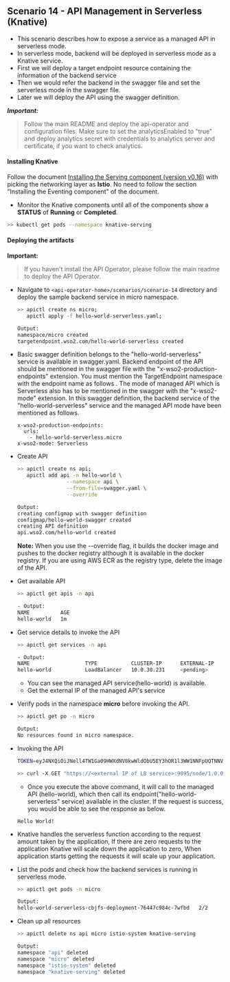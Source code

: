 ## Scenario 14 - API Management in Serverless (Knative)
- This scenario describes how to expose a service as a managed API in serverless mode.
- In serverless mode, backend will be deployed in serverless mode as a Knative service.
- First we will deploy a target endpoint resource containing the information of the backend service
- Then we would refer the backend in the swagger file and set the serverless mode in the swagger file.
- Later we will deploy the API using the swagger definition. 

 ***Important:***
> Follow the main README and deploy the api-operator and configuration files. Make sure to set the analyticsEnabled to
> "true" and deploy analytics secret with credentials to analytics server and certificate, if you want to check
> analytics.

#### Installing Knative

Follow the document
[Installing the Serving component (version v0.16)](https://knative.dev/v0.16-docs/install/any-kubernetes-cluster/#installing-the-serving-component)
with picking the networking layer as **Istio**. No need to follow the section "Installing the Eventing component" of the
document.

- Monitor the Knative components until all of the components show a **STATUS** of **Running** or **Completed**.
```sh
>> kubectl get pods --namespace knative-serving
```

 #### Deploying the artifacts
 
 **Important:** 
 > If you haven't install the API Operator, please follow the main readme to deploy the API Operator.
 
 - Navigate to `<api-operator-home>/scenarios/scenario-14` directory and deploy the sample backend service in micro namespace.
    ```sh
    >> apictl create ns micro;
       apictl apply -f hello-world-serverless.yaml;
   
    Output:
    namespace/micro created
    targetendpoint.wso2.com/hello-world-serverless created
    ```
   
- Basic swagger definition belongs to the "hello-world-serverless" service is available in swagger.yaml.
Backend endpoint of the API should be mentioned in the swagger file with the "x-wso2-production-endpoints" extension.
You must mention the TargetEndpoint namespace with the endpoint name as follows  <endpoint-name>.<namespace>
The mode of managed API which is Serverless also has to be mentioned in the swagger with the "x-wso2-mode" extension.
In this swagger definition, the backend service of the "hello-world-serverless" service and the managed API mode have been mentioned as follows.
    ```
    x-wso2-production-endpoints:
      urls:
        - hello-world-serverless.micro
    x-wso2-mode: Serverless
    ```
  
- Create API <br /> 

    ```sh
    >> apictl create ns api;
       apictl add api -n hello-world \
                    --namespace api \
                    --from-file=swagger.yaml \
                    --override
    
    Output:
    creating configmap with swagger definition
    configmap/hello-world-swagger created
    creating API definition
    api.wso2.com/hello-world created
    ```
  
    **Note:** When you use the --override flag, it builds the docker image and pushes to the docker registry although it is available in the docker registry. If you are using AWS ECR as the registry type, delete the image of the API.
      
    
- Get available API <br /> 
    ```sh
    >> apictl get apis -n api
    
    - Output: 
    NAME          AGE
    hello-world   1m
    ```

- Get service details to invoke the API<br />
    ```sh
    >> apictl get services -n api
 
    - Output:
    NAME                  TYPE           CLUSTER-IP      EXTERNAL-IP   PORT(S)                         AGE
    hello-world           LoadBalancer   10.0.30.231     <pending>     9095:30938/TCP,9090:30557/TCP   1s
    ```
    - You can see the managed API service(hello-world) is available.
    - Get the external IP of the managed API's service

- Verify pods in the namespace **micro** before invoking the API.
    ```sh
    >> apictl get po -n micro
    
    Output:
    No resources found in micro namespace.
    ```
 
- Invoking the API <br />
    ```sh
    TOKEN=eyJ4NXQiOiJNell4TW1Ga09HWXdNV0kwWldObU5EY3hOR1l3WW1NNFpUQTNNV0kyTkRBelpHUXpOR00wWkdSbE5qSmtPREZrWkRSaU9URmtNV0ZoTXpVMlpHVmxOZyIsImtpZCI6Ik16WXhNbUZrT0dZd01XSTBaV05tTkRjeE5HWXdZbU00WlRBM01XSTJOREF6WkdRek5HTTBaR1JsTmpKa09ERmtaRFJpT1RGa01XRmhNelUyWkdWbE5nX1JTMjU2IiwiYWxnIjoiUlMyNTYifQ.eyJzdWIiOiJhZG1pbkBjYXJib24uc3VwZXIiLCJhdWQiOiJKRmZuY0djbzRodGNYX0xkOEdIVzBBR1V1ME1hIiwibmJmIjoxNTk3MjExOTUzLCJhenAiOiJKRmZuY0djbzRodGNYX0xkOEdIVzBBR1V1ME1hIiwic2NvcGUiOiJhbV9hcHBsaWNhdGlvbl9zY29wZSBkZWZhdWx0IiwiaXNzIjoiaHR0cHM6XC9cL3dzbzJhcGltOjMyMDAxXC9vYXV0aDJcL3Rva2VuIiwiZXhwIjoxOTMwNTQ1Mjg2LCJpYXQiOjE1OTcyMTE5NTMsImp0aSI6IjMwNmI5NzAwLWYxZjctNDFkOC1hMTg2LTIwOGIxNmY4NjZiNiJ9.UIx-l_ocQmkmmP6y9hZiwd1Je4M3TH9B8cIFFNuWGHkajLTRdV3Rjrw9J_DqKcQhQUPZ4DukME41WgjDe5L6veo6Bj4dolJkrf2Xx_jHXUO_R4dRX-K39rtk5xgdz2kmAG118-A-tcjLk7uVOtaDKPWnX7VPVu1MUlk-Ssd-RomSwEdm_yKZ8z0Yc2VuhZa0efU0otMsNrk5L0qg8XFwkXXcLnImzc0nRXimmzf0ybAuf1GLJZyou3UUTHdTNVAIKZEFGMxw3elBkGcyRswzBRxm1BrIaU9Z8wzeEv4QZKrC5NpOpoNJPWx9IgmKdK2b3kIWJEFreT3qyoGSBrM49Q
    ```
  
    ```sh
    >> curl -X GET "https://<external IP of LB service>:9095/node/1.0.0/hello/node" -H "Authorization:Bearer $TOKEN" -k
    ```
  
    - Once you execute the above command, it will call to the managed API (hello-world), which then call its endpoint("hello-world-serverless" service) available in the cluster. If the request is success, you would be able to see the response as below.
    ```
    Hello World!
    ```
 
- Knative handles the serverless function according to the request amount taken by the application, If there are zero requests to the application
  Knative will scale down the application to zero, When application starts getting the requests it will scale up your application.    
- List the pods and check how the backend services is running in serverless mode.

    ```sh
    >> apictl get pods -n micro
  
    Output:
    hello-world-serverless-cbjfs-deployment-76447c984c-7wfbd   2/2     Running   0          9s
    ```
- Clean up all resources <br />
    ```sh
    >> apictl delete ns api micro istio-system knative-serving
 
    Output:
    namespace "api" deleted
    namespace "micro" deleted
    namespace "istio-system" deleted
    namespace "knative-serving" deleted
    ```
